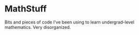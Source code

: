 MathStuff
=

Bits and pieces of code I've been using to learn undergrad-level mathematics. Very disorganized.
